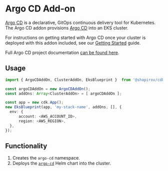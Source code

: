# Argo CD Add-on

[Argo CD](https://argoproj.github.io/argo-cd/) is a declarative, GitOps continuous delivery tool for Kubernetes. The Argo CD addon provisions [Argo CD](https://argoproj.github.io/argo-cd/) into an EKS cluster.

For instructions on getting started with Argo CD once your cluster is deployed with this addon included, see our [Getting Started](/getting-started/#deploy-workloads-with-argocd) guide.

Full Argo CD project documentation [can be found here](https://argoproj.github.io/argo-cd/).

## Usage

```typescript
import { ArgoCDAddOn, ClusterAddOn, EksBlueprint }  from '@shapirov/cdk-eks-blueprint';

const argoCDAddOn = new ArgoCDAddOn();
const addOns: Array<ClusterAddOn> = [ argoCDAddOn ];

const app = new cdk.App();
new EksBlueprint(app, 'my-stack-name', addOns, [], {
  env: {    
      account: <AWS_ACCOUNT_ID>,
      region: <AWS_REGION>,
  },
});
```

## Functionality

1. Creates the `argo-cd` namespace.
2. Deploys the [`argo-cd`](https://argoproj.github.io/argo-helm) Helm chart into the cluster.

